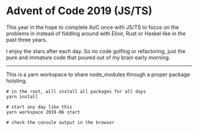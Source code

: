 # Advent of Code 2019 (JS/TS)
This year in the hope to complete AoC once with JS/TS to focus on the problems in instead of fiddling around with Elixir, Rust or Haskel like in the past three years.

I enjoy the stars after each day. So no code golfing or refactoring, just the pure and immature code that poured out of my brain early morning.

---
This is a yarn workspace to share node_modules through a proper package hoisting.

```
# in the root, will install all packages for all days
yarn install

# start any day like this
yarn workspace 2019-06 start

# check the console output in the browser
```
